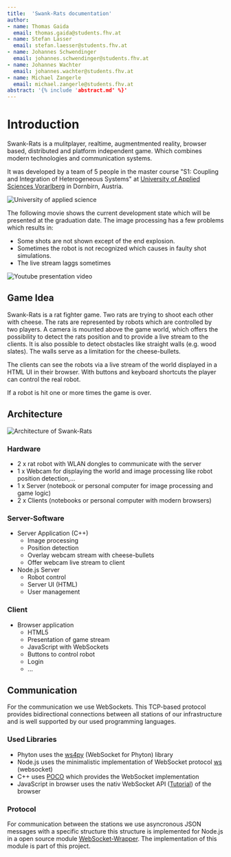 ```yaml
---
title:  'Swank-Rats documentation'
author:
- name: Thomas Gaida
  email: thomas.gaida@students.fhv.at
- name: Stefan Lässer
  email: stefan.laesser@students.fhv.at
- name: Johannes Schwendinger
  email: johannes.schwendinger@students.fhv.at
- name: Johannes Wachter
  email: johannes.wachter@students.fhv.at
- name: Michael Zangerle
  email: michael.zangerle@students.fhv.at
abstract: '{% include 'abstract.md' %}'
---
```


# Introduction

Swank-Rats is a mulitplayer, realtime, augmentmented reality, browser based, distributed and platform independent game. Which combines modern technologies and communication systems.

It was developed by a team of 5 people in the master course "S1: Coupling and Integration of Heterogeneous Systems" at [University of Applied Sciences Vorarlberg](http://www.fhv.at) in Dornbirn, Austria.

![University of applied science](http://upload.wikimedia.org/wikipedia/de/thumb/6/62/Fachhochschule_Vorarlberg_logo.svg/200px-Fachhochschule_Vorarlberg_logo.svg.png)

The following movie shows the current development state which will be presented at the graduation date. The image processing has
a few problems which results in:

* Some shots are not shown except of the end explosion.
* Sometimes the robot is not recognized which causes in faulty shot simulations.
* The live stream laggs sometimes

![[Youtube presentation video](http://www.youtube.com/watch?v=4hFU2bnblVc)](http://img.youtube.com/vi/4hFU2bnblVc/0.jpg)

## Game Idea

Swank-Rats is a rat fighter game. Two rats are trying to shoot each other with cheese. 
The rats are represented by robots which are controlled by two players. A camera is mounted above the game world, which offers the possibility to detect the rats position and to provide a live stream to the clients. It is also possible to detect obstacles like straight walls (e.g. wood slates). The walls serve as a limitation for the cheese-bullets.

The clients can see the robots via a live stream of the world displayed in a HTML UI in their browser. With buttons and keyboard shortcuts the player can control the real robot. 
 
If a robot is hit one or more times the game is over.

## Architecture

![Architecture of Swank-Rats](intro/img/architecture)

### Hardware

* 2 x rat robot with WLAN dongles to communicate with the server
* 1 x Webcam for displaying the world and image processing like robot position detection,...
* 1 x Server (notebook or personal computer for image processing and game logic)
* 2 x Clients (notebooks or personal computer with modern browsers)

### Server-Software

* Server Application (C++)
	- Image processing
	- Position detection
	- Overlay webcam stream with cheese-bullets
	- Offer webcam live stream to client
* Node.js Server
	- Robot control
	- Server UI (HTML)
	- User management

### Client

* Browser application
	- HTML5
	- Presentation of game stream
	- JavaScript with WebSockets
	- Buttons to control robot
	- Login
	- ...

## Communication

For the communication we use WebSockets. This TCP-based protocol provides bidirectional connections between all stations
of our infrastructure and is well supported by our used programming languages.

### Used Libraries

* Phyton uses the [ws4py](https://ws4py.readthedocs.org/en/latest) (WebSocket for Phyton) library
* Node.js uses the minimalistic implementation of WebSocket protocol [ws](https://github.com/einaros/ws) (websocket)
* C++ uses [POCO](http://pocoproject.org/documentation/index.html) which provides the WebSocket implementation 
* JavaScript in browser uses the nativ WebSocket API ([Tutorial](http://www.html5rocks.com/de/tutorials/websockets/basics/)) of the browser

### Protocol

For communication between the stations we use asyncronous JSON messages with a specific structure this structure is
implemented for Node.js in a open source module [WebSocket-Wrapper](https://github.com/swank-rats/websocket-wrapper). The implementation
of this module is part of this project.

